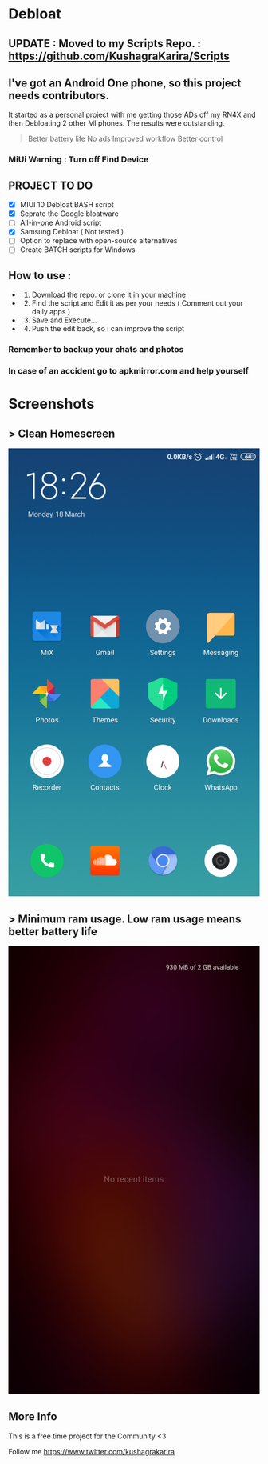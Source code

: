 # Debloat

## UPDATE : Moved to my Scripts Repo. : https://github.com/KushagraKarira/Scripts

## I've got an Android One phone, so this project needs contributors.

It started as a personal  project with me getting those ADs off my RN4X and then Debloating 2 other MI phones.
The results were outstanding.
> Better battery life
> No ads
> Improved workflow
> Better control

### MiUi Warning : Turn off Find Device

## PROJECT TO DO
- [x] MIUI 10 Debloat BASH script
- [x] Seprate the Google bloatware
- [ ] All-in-one Android script
- [x] Samsung Debloat ( Not tested )
- [ ] Option to replace with open-source alternatives
- [ ] Create BATCH scripts for Windows

## How to use :

- 1. Download the repo. or clone it in your machine
- 2. Find the script and Edit it as per your needs ( Comment out your daily apps )
- 3. Save and Execute...
- 4. Push the edit back, so i can improve the script

### Remember to backup your chats and photos
### In case of an accident go to apkmirror.com and help yourself

# Screenshots
## > Clean Homescreen
![Screenshot](/HomeScreen.png)

## > Minimum ram usage. Low ram usage means better battery life
![Screenshot](/RecentScreen.png)

## More Info
This is a free time project for the Community <3

Follow me https://www.twitter.com/kushagrakarira

